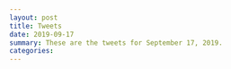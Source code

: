 ```yaml
---
layout: post
title: Tweets
date: 2019-09-17
summary: These are the tweets for September 17, 2019.
categories:
---
```


